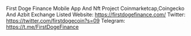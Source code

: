 First Doge Finance
Mobile App And Nft Project
Coinmarketcap,Coingecko And Azbit Exchange Listed
Website: https://firstdogefinance.com/
Twitter: https://twitter.com/firstdogecoin?s=09
Telegram: https://t.me/FirstDogeFinance
